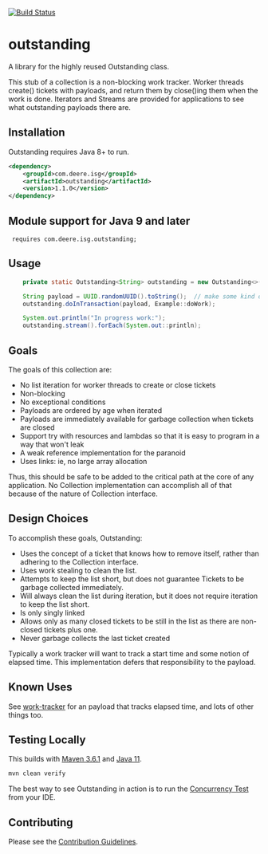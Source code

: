 [![Build Status](https://travis-ci.org/JohnDeere/outstanding.svg?branch=master)](https://travis-ci.org/JohnDeere/outstanding)

# outstanding
A library for the highly reused Outstanding class.

This stub of a collection is a non-blocking work tracker. 
Worker threads create() tickets with payloads, and return them by close()ing them when the work is done. 
Iterators and Streams are provided for applications to see what outstanding payloads there are. 

## Installation
Outstanding requires Java 8+ to run.

```xml
<dependency>
    <groupId>com.deere.isg</groupId>
    <artifactId>outstanding</artifactId>
    <version>1.1.0</version>
</dependency>
```

## Module support for Java 9 and later
```
 requires com.deere.isg.outstanding;
```

## Usage
```java
    private static Outstanding<String> outstanding = new Outstanding<>();

    String payload = UUID.randomUUID().toString();  // make some kind of tracking information.
    outstanding.doInTransaction(payload, Example::doWork);

    System.out.println("In progress work:");
    outstanding.stream().forEach(System.out::println);

```

## Goals
The goals of this collection are:
* No list iteration for worker threads to create or close tickets
* Non-blocking
* No exceptional conditions
* Payloads are ordered by age when iterated
* Payloads are immediately available for garbage collection when tickets are closed
* Support try with resources and lambdas so that it is easy to program in a way that won't leak
* A weak reference implementation for the paranoid
* Uses links: ie, no large array allocation

Thus, this should be safe to be added to the critical path at the core of any application. 
No Collection implementation can accomplish all of that because of the nature of Collection interface. 

## Design Choices
To accomplish these goals, Outstanding:
* Uses the concept of a ticket that knows how to remove itself, 
rather than adhering to the Collection interface.
* Uses work stealing to clean the list.
* Attempts to keep the list short, but does not guarantee Tickets to be garbage collected immediately.
* Will always clean the list during iteration, but it does not require iteration to keep the list short.
* Is only singly linked
* Allows only as many closed tickets to be still in the list as there are non-closed tickets plus one.
* Never garbage collects the last ticket created

Typically a work tracker will want to track a start time and some notion of elapsed time. 
This implementation defers that responsibility to the payload.

## Known Uses
See [work-tracker](https://github.com/JohnDeere/work-tracker) 
for an payload that tracks elapsed time, and lots of other things too.

## Testing Locally
This builds with [Maven 3.6.1](https://maven.apache.org/docs/3.6.1/release-notes.html) 
and [Java 11](http://openjdk.java.net/install/).

```bash
mvn clean verify
```

The best way to see Outstanding in action is to run the 
[Concurrency Test](./outstanding-java/src/test/java/com/deere/isg/outstanding/ConcurrencyTest.java) from your IDE.

## Contributing
Please see the [Contribution Guidelines](./.github/CONTRIBUTING.md).
